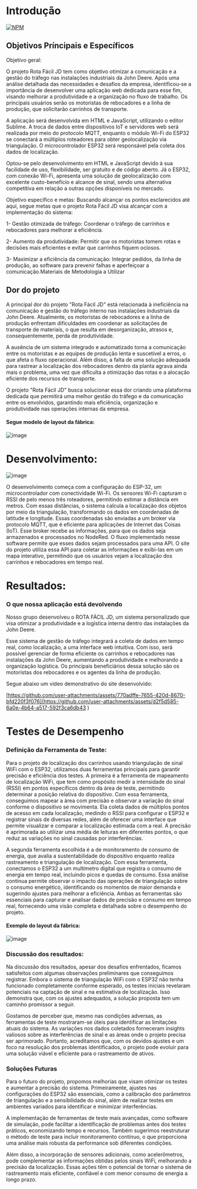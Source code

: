 # Introdução
[![NPM](https://img.shields.io/npm/l/react)]([https://github.com/devsuperior/sds1-wmazoni/blob/master/LICENSE](https://github.com/joaogabriel365/Rota-Facil-JD/blob/main/LICENSE)) 

## Objetivos Príncipais e Específicos

Objetivo geral:
<p>O projeto Rota Fácil JD tem como objetivo otimizar a comunicação e a gestão do tráfego nas instalações industriais da John Deere. Após uma análise detalhada das necessidades e desafios da empresa, identificou-se a importância de desenvolver uma aplicação web dedicada para esse fim, visando melhorar a produtividade e a organização no fluxo de trabalho. Os principais usuários serão os motoristas de rebocadores e a linha de produção, que solicitarão carrinhos de transporte.
<p>A aplicação será desenvolvida em HTML e JavaScript, utilizando o editor Sublime. A troca de dados entre dispositivos IoT e servidores web será realizada por meio do protocolo MQTT, enquanto o módulo Wi-Fi do ESP32 se conectará a múltiplos roteadores para obter geolocalização via triangulação. O microcontrolador ESP32 será responsável pela coleta dos dados de localização.
<p>Optou-se pelo desenvolvimento em HTML e JavaScript devido à sua facilidade de uso, flexibilidade, ser gratuito e de código aberto. Já o ESP32, com conexão Wi-Fi, apresenta uma solução de geolocalização com excelente custo-benefício e alcance de sinal, sendo uma alternativa competitiva em relação a outras opções disponíveis no mercado.

Objetivo específico e metas:
Buscando alcançar os pontos esclarecidos até aqui, segue metas que o projeto Rota Fácil JD visa alcançar com a implementação do sistema:

1- Gestão otimizada de tráfego: Coordenar o tráfego de carrinhos e rebocadores para melhorar a eficiência.

2- Aumento da produtividade: Permitir que os motoristas tomem rotas e decisões mais eficientes e evitar que carrinhos fiquem ociosos.

3- Maximizar a eficiência da comunicação: Integrar pedidos, da linha de produção, ao software para prevenir falhas e aperfeiçoar a comunicação.Materiais de Metodologia a Utilizar

## Dor do projeto


<p>A principal dor do projeto "Rota Fácil JD" está relacionada à ineficiência na comunicação e gestão do tráfego interno nas instalações industriais da John Deere. Atualmente, os motoristas de rebocadores e a linha de produção enfrentam dificuldades em coordenar as solicitações de transporte de materiais, o que resulta em desorganização, atrasos e, consequentemente, perda de produtividade.
<p>A ausência de um sistema integrado e automatizado torna a comunicação entre os motoristas e as equipes de produção lenta e suscetível a erros, o que afeta o fluxo operacional. Além disso, a falta de uma solução adequada para rastrear a localização dos rebocadores dentro da planta agrava ainda mais o problema, uma vez que dificulta a otimização das rotas e a alocação eficiente dos recursos de transporte.
<p>O projeto "Rota Fácil JD" busca solucionar essa dor criando uma plataforma dedicada que permitirá uma melhor gestão do tráfego e da comunicação entre os envolvidos, garantindo mais eficiência, organização e produtividade nas operações internas da empresa.



#### Segue modelo de layout da fábrica:

![image](https://github.com/user-attachments/assets/ec91b8e0-685e-4ed3-aa3a-9cd6bbe87ea7)

# Desenvolvimento:

![image](https://github.com/user-attachments/assets/1d3de007-44ad-4766-8000-a21e2defe62a)

<p>O desenvolvimento começa com a configuração do ESP-32, um microcontrolador com conectividade Wi-Fi. Os sensores Wi-Fi capturam o RSSI de pelo menos três roteadores, permitindo estimar a distância em metros. Com essas distâncias, o sistema calcula a localização dos objetos por meio da triangulação, transformando os dados em coordenadas de latitude e longitude.
Essas coordenadas são enviadas a um broker via protocolo MQTT, que é eficiente para aplicações de Internet das Coisas (IoT). Esse broker recebe as informações, para que os dados seja armazenados e processados no NodeRed. O fluxo implementado nesse software permite que esses dados sejam processados para uma API. O site do projeto utiliza essa API para coletar as informações e exibi-las em um mapa interativo, permitindo que os usuários vejam a localização dos carrinhos e rebocadores em tempo real.
 
# Resultados:
### O que nossa aplicação está devolvendo

<p>Nosso grupo desenvolveu o ROTA FÁCIL JD, um sistema personalizado que visa otimizar a produtividade e a logística interna dentro das instalações da John Deere.
<p>Esse sistema de gestão de tráfego integrará a coleta de dados em tempo real, como localização, a uma interface web intuitiva. Com isso, será possível gerenciar de forma eficiente os carrinhos e rebocadores nas instalações da John Deere, aumentando a produtividade e melhorando a organização logística. Os principais beneficiários dessa solução são os motoristas dos rebocadores e os agentes da linha de produção.
<p>Segue abaixo um video demonstrativo do site desenvolvido:


[https://github.com/user-attachments/assets/770adffe-7655-420d-8670-bfd220f3f076](https://github.com/user-attachments/assets/d2f5d585-6a0e-4b64-a517-592f3ca6db43
)

# Testes de Desempenho

### Definição da Ferramenta de Teste:

<p>Para o projeto de localização dos carrinhos usando triangulação de sinal WiFi com o ESP32, utilizamos duas ferramentas principais para garantir precisão e eficiência dos testes. A primeira é a ferramenta de mapeamento de localização WiFi, que tem como propósito medir a intensidade do sinal (RSSI) em pontos específicos dentro da área de teste, permitindo determinar a posição relativa do dispositivo. Com essa ferramenta, conseguimos mapear a área com precisão e observar a variação do sinal conforme o dispositivo se movimenta. Ela coleta dados de múltiplos pontos de acesso em cada localização, medindo o RSSI para configurar o ESP32 e registrar sinais de diversas redes, além de oferecer uma interface que permite visualizar e comparar a localização estimada com a real. A precisão é aprimorada ao utilizar uma média de leituras em diferentes pontos, o que reduz as variações no sinal causadas por interferências.
<p>A segunda ferramenta escolhida é a de monitoramento de consumo de energia, que avalia a sustentabilidade do dispositivo enquanto realiza rastreamento e triangulação de localização. Com essa ferramenta, conectamos o ESP32 a um multímetro digital que registra o consumo de energia em tempo real, incluindo picos e quedas de consumo. Essa análise contínua permite observar o impacto das operações de triangulação sobre o consumo energético, identificando os momentos de maior demanda e sugerindo ajustes para melhorar a eficiência. Ambas as ferramentas são essenciais para capturar e analisar dados de precisão e consumo em tempo real, fornecendo uma visão completa e detalhada sobre o desempenho do projeto.

#### Exemplo do layout da fábrica:

![image](https://github.com/user-attachments/assets/9c8f596a-844d-4023-8d89-282b4e76d49a)

### Discussão dos resultados: 

<p>Na discussão dos resultados, apesar dos desafios enfrentados, ficamos satisfeitos com algumas observações preliminares que conseguimos registrar. Embora o sistema de triangulação WiFi com o ESP32 não tenha funcionado completamente conforme esperado, os testes iniciais revelaram potenciais na captação de sinal e na estimativa de localização. Isso demonstra que, com os ajustes adequados, a solução proposta tem um caminho promissor a seguir.
<p>Gostamos de perceber que, mesmo nas condições adversas, as ferramentas de teste mostraram-se úteis para identificar as limitações atuais do sistema. As variações nos dados coletados forneceram insights valiosos sobre as interferências de sinal e as áreas onde o projeto precisa ser aprimorado. Portanto, acreditamos que, com os devidos ajustes e um foco na resolução dos problemas identificados, o projeto pode evoluir para uma solução viável e eficiente para o rastreamento de ativos.

### Soluções Futuras

<p>Para o futuro do projeto, propomos melhorias que visam otimizar os testes e aumentar a precisão do sistema. Primeiramente, ajustes nas configurações do ESP32 são essenciais, como a calibração dos parâmetros de triangulação e a sensibilidade do sinal, além de realizar testes em ambientes variados para identificar e minimizar interferências.
<p>A implementação de ferramentas de teste mais avançadas, como software de simulação, pode facilitar a identificação de problemas antes dos testes práticos, economizando tempo e recursos. Também sugerimos reestruturar o método de teste para incluir monitoramento contínuo, o que proporciona uma análise mais robusta da performance sob diferentes condições.
<p>Além disso, a incorporação de sensores adicionais, como acelerômetros, pode complementar as informações obtidas pelos sinais WiFi, melhorando a precisão da localização. Essas ações têm o potencial de tornar o sistema de rastreamento mais eficiente, confiável e com menor consumo de energia a longo prazo.

